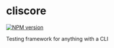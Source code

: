 # cliscore
[![NPM version][npm-image]][npm-url]

Testing framework for anything with a CLI

[npm-image]: https://img.shields.io/npm/v/cliscore.svg?style=flat-square
[npm-url]: https://npmjs.org/package/cliscore
